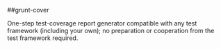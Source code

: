 ##grunt-cover

One-step test-coverage report generator compatible with any test framework (including your own); no preparation or cooperation from the test framework required.
